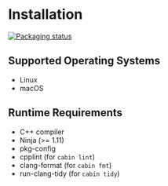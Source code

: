 # Installation

[![Packaging status](https://repology.org/badge/vertical-allrepos/cabin-cpp-package-manager.svg)](https://repology.org/project/cabin-cpp-package-manager/versions)

## Supported Operating Systems

* Linux
* macOS

## Runtime Requirements

* C++ compiler
* Ninja (>= 1.11)
* pkg-config
* cpplint (for `cabin lint`)
* clang-format (for `cabin fmt`)
* run-clang-tidy (for `cabin tidy`)
